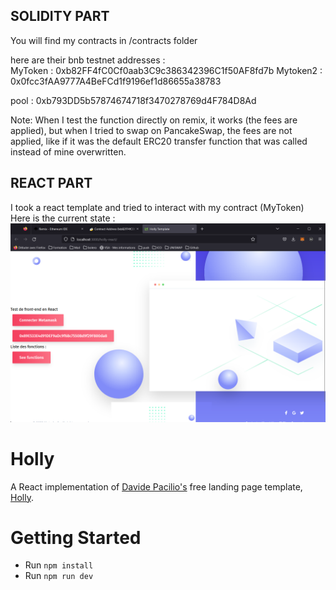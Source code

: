 ## SOLIDITY PART

You will find my contracts in /contracts folder  

here are their bnb testnet addresses :  
MyToken :  0xb82FF4fC0Cf0aab3C9c386342396C1f50AF8fd7b
Mytoken2 :  0x0fcc3fAA9777A4BeFCd1f9196ef1d86655a38783

pool :  0xb793DD5b57874674718f3470278769d4F784D8Ad

Note: When I test the function directly on remix, it works (the fees are applied), but when I tried to swap on PancakeSwap, the fees are not applied, like if it was the default ERC20 transfer function that was called instead of mine overwritten.

## REACT PART

I took a react template and tried to interact with my contract (MyToken)  
Here is the current state :  
![Alt text](src\assets\screenshot.png "current react web front-end")


# Holly

A React implementation of [Davide Pacilio's](https://cruip.com/) free landing page template, [Holly](https://lukemcdonald.github.io/holly-react/).

# Getting Started

- Run `npm install`
- Run `npm run dev`
